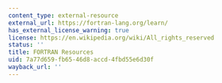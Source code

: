 ```yaml
---
content_type: external-resource
external_url: https://fortran-lang.org/learn/
has_external_license_warning: true
license: https://en.wikipedia.org/wiki/All_rights_reserved
status: ''
title: FORTRAN Resources
uid: 7a77d659-fb65-46d8-accd-4fbd55e6d30f
wayback_url: ''
---
```

